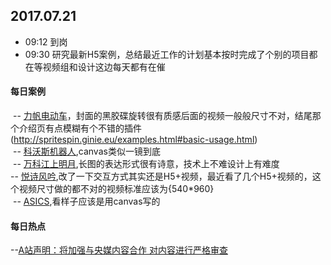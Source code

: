 ## 2017.07.21
* 09:12 到岗
* 09:30 研究最新H5案例，总结最近工作的计划基本按时完成了个别的项目都在等视频组和设计这边每天都有在催






#### 每日案例
  -- [力帆电动车](http://2017.e-car.lifan001.com/home/index.html)，封面的黑胶碟旋转很有质感后面的视频一般般尺寸不对，结尾那个介绍页有点模糊有个不错的插件(http://spritespin.ginie.eu/examples.html#basic-usage.html)<br/>
  -- [科沃斯机器人](http://m.gwold.com/index.php?g=Wap&m=Comment&a=index&token=dnywug1500361206&id=1dnywug1500361206&wecha_id=&sgssz=mp.weixin.qq.com),canvas类似一镜到底<br/>
  -- [万科江上明月](http://m.creatby.com/v2/manage/book/c02man/),长图的表达形式很有诗意，技术上不难设计上有难度<br/>
  -- [悦诗风吟](http://colortouch.topichina.com.cn/index.html),改了一下交互方式其实还是H5+视频，最近看了几个H5+视频的，这个视频尺寸做的都不对的视频标准应该为{540*960}<br/>
  -- [ASICS](http://www.asicscp.com/520/index.aspx?openid=oa7lGuHHtzJVq-pIOFdpCx8nFkfs&stamp=1500621720&cusstate=),看样子应该是用canvas写的
 
 
 
#### 每日热点
  --[A站声明：将加强与央媒内容合作 对内容进行严格审查](http://news.qq.com/a/20170720/052656.htm)


